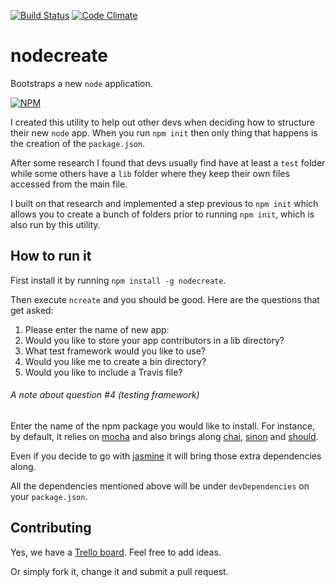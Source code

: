 [![Build Status](https://travis-ci.org/tarciosaraiva/nodecreate.svg?branch=master)](https://travis-ci.org/tarciosaraiva/nodecreate)
[![Code Climate](https://codeclimate.com/github/tarciosaraiva/nodecreate.png)](https://codeclimate.com/github/tarciosaraiva/nodecreate)

nodecreate
==========

Bootstraps a new `node` application.

[![NPM](https://nodei.co/npm/nodecreate.png)](https://nodei.co/npm/nodecreate/)

I created this utility to help out other devs when deciding how to structure their new `node` app. When you run `npm init` then only thing that happens is the creation of the `package.json`.

After some research I found that devs usually find have at least a `test` folder while some others have a `lib` folder where they keep their own files accessed from the main file.

I built on that research and implemented a step previous to `npm init` which allows you to create a bunch of folders prior to running `npm init`, which is also run by this utility.

How to run it
-------------
First install it by running `npm install -g nodecreate`.

Then execute `ncreate` and you should be good. Here are the questions that get asked:

1. Please enter the name of new app:
2. Would you like to store your app contributors in a lib directory?
3. What test framework would you like to use?
4. Would you like me to create a bin directory?
5. Would you like to include a Travis file?

###### A note about question #4 (testing framework)
Enter the name of the npm package you would like to install. For instance, by default, it relies on [mocha](https://www.npmjs.org/package/mocha) and also brings along [chai](https://www.npmjs.org/package/chai), [sinon](https://www.npmjs.org/package/sinon) and [should](https://www.npmjs.org/package/should).

Even if you decide to go with [jasmine](https://www.npmjs.org/package/jasmine-node) it will bring those extra dependencies along.

All the dependencies mentioned above will be under `devDependencies` on your `package.json`.

Contributing
------------
Yes, we have a [Trello board](https://trello.com/b/VTVJ9gLm/nodecreate). Feel free to add ideas.

Or simply fork it, change it and submit a pull request.
